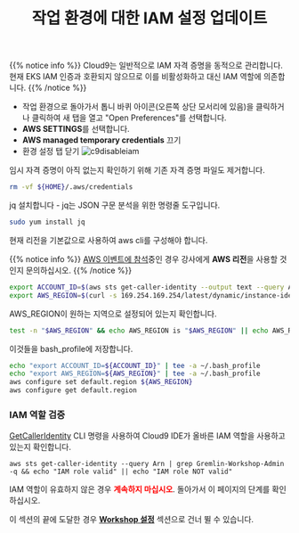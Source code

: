 ﻿---
title: "작업 환경에 대한 IAM 설정 업데이트"
chapter: false
weight: 19
---

{{% notice info %}}
Cloud9는 일반적으로 IAM 자격 증명을 동적으로 관리합니다. 현재 EKS IAM 인증과 호환되지 않으므로 이를 비활성화하고 대신 IAM 역할에 의존합니다.
{{% /notice %}}

- 작업 환경으로 돌아가서 톱니 바퀴 아이콘(오른쪽 상단 모서리에 있음)을 클릭하거나 클릭하여 새 탭을 열고 "Open Preferences"를 선택합니다.
- **AWS SETTINGS**를 선택합니다.
- **AWS managed temporary credentials** 끄기
- 환경 설정 탭 닫기
![c9disableiam](/images/c9disableiam.png)

임시 자격 증명이 아직 없는지 확인하기 위해 기존 자격 증명 파일도 제거합니다.
```sh
rm -vf ${HOME}/.aws/credentials
```
jq 설치합니다 - jq는 JSON 구문 분석을 위한 명령줄 도구입니다.
```sh
sudo yum install jq
```
현재 리전을 기본값으로 사용하여 aws cli를 구성해야 합니다.

{{% notice info %}}
[AWS 이벤트에 참석](https://eksworkshop.com/020_prerequisites/aws_event/)중인 경우 강사에게 **AWS 리전**을 사용할 것인지 문의하십시오.
{{% /notice %}}

```sh
export ACCOUNT_ID=$(aws sts get-caller-identity --output text --query Account)
export AWS_REGION=$(curl -s 169.254.169.254/latest/dynamic/instance-identity/document | jq -r '.region')
```

AWS_REGION이 원하는 지역으로 설정되어 있는지 확인합니다.
```sh
test -n "$AWS_REGION" && echo AWS_REGION is "$AWS_REGION" || echo AWS_REGION is not set
```
 
이것들을 bash_profile에 저장합니다.
```sh
echo "export ACCOUNT_ID=${ACCOUNT_ID}" | tee -a ~/.bash_profile
echo "export AWS_REGION=${AWS_REGION}" | tee -a ~/.bash_profile
aws configure set default.region ${AWS_REGION}
aws configure get default.region
```

### IAM 역할 검증

[GetCallerIdentity](https://docs.aws.amazon.com/cli/latest/reference/sts/get-caller-identity.html) CLI 명령을 사용하여 Cloud9 IDE가 올바른 IAM 역할을 사용하고 있는지 확인합니다.

```
aws sts get-caller-identity --query Arn | grep Gremlin-Workshop-Admin -q && echo "IAM role valid" || echo "IAM role NOT valid"
```

<!--
First, get the IAM role name from the AWS CLI.
```bash
INSTANCE_PROFILE_NAME=`basename $(aws ec2 describe-instances --filters Name=tag:Name,Values=aws-cloud9-${C9_PROJECT}-${C9_PID} | jq -r '.Reservations[0].Instances[0].IamInstanceProfile.Arn' | awk -F "/" "{print $2}")`
aws iam get-instance-profile --instance-profile-name $INSTANCE_PROFILE_NAME --query "InstanceProfile.Roles[0].RoleName" --output text
```
-->

IAM 역할이 유효하지 않은 경우 <span style = "color: red;">**계속하지 마십시오**</span>. 돌아가서 이 페이지의 단계를 확인하십시오.

이 섹션의 끝에 도달한 경우 [**Workshop 설정**](/15_workshop_setup/50_workshop_setup.html) 섹션으로 건너 뛸 수 있습니다.
